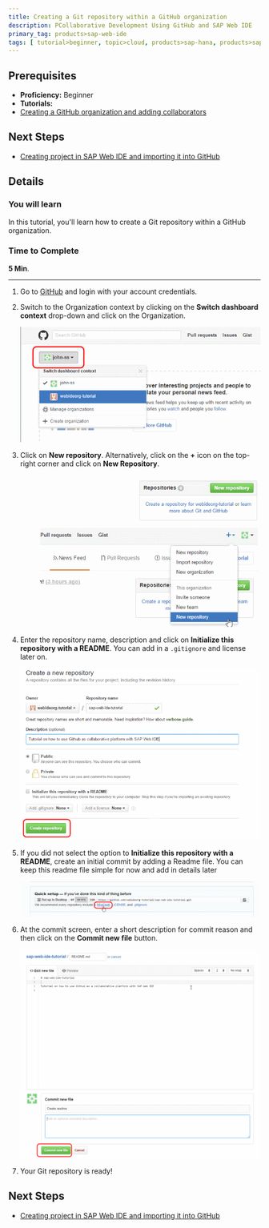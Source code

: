 ```yaml
---
title: Creating a Git repository within a GitHub organization
description: PCollaborative Development Using GitHub and SAP Web IDE
primary_tag: products>sap-web-ide
tags: [ tutorial>beginner, topic>cloud, products>sap-hana, products>sap-web-ide, products>sap-cloud-platform ]
---
```

## Prerequisites  
 - **Proficiency:** Beginner
 - **Tutorials:**
  - [Creating a GitHub organization and adding collaborators](http://www.sap.com/developer/tutorials/webide-github-creating-org.html)

## Next Steps
 - [Creating project in SAP Web IDE and importing it into GitHub](http://www.sap.com/developer/tutorials/webide-github-import-project.html)

## Details
### You will learn  
In this tutorial, you'll learn how to create a Git repository within a GitHub organization.

### Time to Complete
**5 Min**.

---

1. Go to [GitHub](https://github.com) and login with your account credentials.

2. Switch to the Organization context by clicking on the **Switch dashboard context** drop-down and click on the Organization.

    ![Switch dashboard context](p2_2.png)

3. Click on **New repository**. Alternatively, click on the **+** icon on the top-right corner and click on **New Repository**.

    ![Create new repository under an organization](p2_3.png)

4. Enter the repository name, description and click on **Initialize this repository with a README**. You can add in a `.gitignore` and license later on.

    ![Repository details](p2_4.png)

5. If you did not select the option to **Initialize this repository with a README**, create an initial commit by adding a Readme file. You can keep this readme file simple for now and add in details later

    ![Adding readme file](p2_5.png)

6. At the commit screen, enter a short description for commit reason and then click on the **Commit new file** button.

    ![Committing readme file](p2_6.png)

6. Your Git repository is ready!

## Next Steps
 - [Creating project in SAP Web IDE and importing it into GitHub](http://www.sap.com/developer/tutorials/webide-github-import-project.html)
